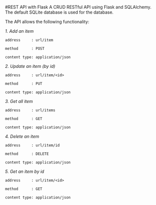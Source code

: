 #REST API with Flask
A CRUD RESTful API using Flask and SQLAlchemy. 
The default SQLite database is used for the database. 


The API allows the following functionality:

_1. Add an item_

`address     : url/item`

`method      : POST`

`content type: application/json`

_2. Update an item (by id)_

`address     : url/item/<id>`

`method      : PUT`

`content type: application/json`

_3. Get all item_

`address     : url/items`

`method      : GET`

`content type: application/json`

_4. Delete an item_

`address     : url/item/id`

`method      : DELETE`

`content type: application/json`

_5. Get an item by id_

`address     : url/item/<id>`

`method      : GET`

`content type: application/json`